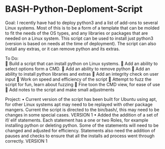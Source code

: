 # BASH-Python-Deploment-Script
Goal: I recently have had to deploy python3 and a list of add-ons to several Linux systems. Most of this is to be a form of a template that can be molded to fit the needs of the OS types, and any libraries or packages that are needed on a Linux system. This script can be used to install just python3 (version is based on needs at the time of deployment). The script can also install any extras, or it can remove python and its extras.

To Do:  
	Build a script that can install python on Linux systems. 
	Add an ability to select options form a CMD.
	Add an ability to remove python
	Add an ability to install python libraries and extras 
	Add an integrity check on user input 
	Work on speed and efficiency of the script
	Attempt to fuzz the script for fun, learn about fuzzing 
	Fine toon the CMD view, for ease of use
	Add notes to the script and make small adjustments 

Project: 
•	Current version of the script has been built for Ubuntu using apt, for other Linux systems apt may need to be replayed with other package mangers. Current the script is directed to the bin/bash/, this may need to be changes in some special cases. VERSION 1
•	Added the addition of a set of if/ elif statements. Each statement has a one or two 
Roles, for example installing python or deleting python. Some of the statements will need to be changed and adjusted for efficiency. Statements also need the addition of pauses and checks to ensure that all the installs ad process went through correctly. VERSION 1


